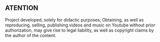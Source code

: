 ## ATENTION ##

Project developed, solely for didactic purposes; Obtaining, as well as reproducing, selling, publishing videos and music on Youtube without prior authorization, may give rise to legal liability, as well as copyright claims by the author of the content.